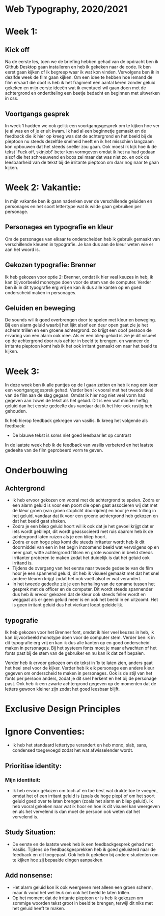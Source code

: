 # Web Typography, 2020/2021

# Week 1:

## Kick off

Na de eerste les, toen we de briefing hebben gehad van de opdracht ben ik Github Desktop gaan installeren en heb ik gekeken naar de code. Ik ben eerst gaan kijken of ik begreep waar ik wat kon vinden. Vervolgens ben ik in dezlfde week de film gaan kijken. Om een idee te hebben hoe iemand de film ervaart die doof is heb ik het fragment een aantal keren zonder geluid gekeken en mijn eerste ideeën wat ik eventueel wil gaan doen met de achtergrond en ondertiteling een beetje bedacht en beginnen met uitwerken in css.

## Voortgangs gesprek
In week 1 hadden we ook gelijk een voortgangsgesprek om te kijken hoe ver je al was en of je er uit kwam. Ik had al een beginnetje gemaakt en de feedback die ik hier op kreeg was dat de achtergrond en het beeld bij de pieptoon nu steeds dezelfde snelheid heeft en ik het misschien langzaam kon opbouwen dat het steeds sneller zou gaan. Ook moest ik kijk hoe ik de tekst 'Fuck off, skinjob!' beter kon vormgeven omdat ik het nu had gedaan alsof die het schreeuwend en boos zei maar dat was niet zo. en ook de leesbaarheid van de tekst bij de irritante pieptoon om daar nog naar te gaan kijken. 


# Week 2: Vakantie: 

In mijn vakantie ben ik gaan nadenken over de verschillende geluiden en personages en het soort lettertype wat ik wilde gaan gebruiken per personage.

## Personages en typografie en kleur

Om de personages van elkaar te onderscheiden heb ik gebruik gemaakt van verschillende kleuren in typografie. Je kan dus aan de kleur weten wie er aan het woord is. 

## Gekozen typografie: Brenner

Ik heb gekozen voor optie 2: Brenner, omdat ik hier veel keuzes in heb, ik kan bijvoorbeeld monotype doen voor de stem van de computer. Verder ben ik in dit typografie erg vrij en kan ik dus alle kanten op en goed onderscheid maken in personages.

## Geluiden en beweging

De sounds wil ik goed overbrengen door te spelen met kleur en beweging. Bij een alarm geluid waarbij het lijkt alsof een deur open gaat zie je het scherm trillen en een groene achtergrond. zo krijgt een doof persoon de ervaring van een alarm ook mee. Als er een bliep geluid is zie je dit visueel op de achtergrond door ruis achter in beeld te brengen. en wanneer de irritante pieptoon komt heb ik het ook irritant gemaakt om naar het beeld te kijken.


# Week 3:

In deze week ben ik alle puntjes op de I gaan zetten en heb ik nog een keer een voortgangsgesprek gehad. Verder ben ik vooral met het tweede deel van de film aan de slag gegaan. Omdat ik hier nog niet veel vorm had gegeven aan zowel de tekst als het geluid. Dit is een wat minder heftig geluid dan het eerste gedeelte dus vandaar dat ik het hier ook rustig heb gehouden. 

Ik heb hierop feedback gekregen van vasilis. Ik kreeg het volgende als feedback:
- De blauwe tekst is soms niet goed leesbaar let op contrast


In de laatste week heb ik de feedback van vasilis verbeterd en het laatste gedeelte van de film geprobeerd vorm te geven.

# Onderbouwing

## Achtergrond
- Ik heb ervoor gekozen om vooral met de achtergrond te spelen. Zodra er een alarm geluid is voor een poort die open gaat associeren wij dat met de kleur groen (van groen stoplicht doorrijden) en hoor je een trilling in het geluid, vandaar dat ik voor een groene achtergrond heb gekozen en dat het beeld gaat shaken.
- Zodra je een bliep geluid hoort wil ik ook dat je het gevoel krijgt dat er iets wordt gebliept, dit wordt geassocieerd met ruis daarom heb ik de achtergrond laten ruizen als je een bliep hoort.
- Zodra er een hoge piep komt die steeds irritanter wordt heb ik dit doormiddel van een in het begin inzoomend beeld wat vervolgens op en neer gaat, witte achtergrond flitsen en grote woorden in beeld steeds irritanter proberen te maken zodat het duidelijk is dat het geluid ook irritand is.
- Tijdens de overgang van het eerste naar tweede gedeelte van de film hoor je een spannend geluid, dit heb ik visueel gemaakt met dat het snel andere kleuren krijgt zodat het ook voelt alsof er wat verandert. 
- In het tweede gedeelte zie je een herhaling van de opname tussen het gesprek met de officer en de computer. Dit wordt steeds spannender dus heb ik ervoor gekozen dat de kleur ook steeds feller wordt en weggaat als er geen geluid meer is en ook het beeld in en uitzoomt. Het is geen irritant geluid dus het vierkant loopt geleidelijk. 

## typografie

Ik heb gekozen voor het Brenner font, omdat ik hier veel keuzes in heb, ik kan bijvoorbeeld monotype doen voor de computer stem. Verder ben ik in dit typografie erg vrij en kan ik dus alle kanten op en goed onderscheid maken in personages. Bij het systeem fonts moet je maar afwachten of het fonts past bij de stem van de gebruiker en nu kan ik dat zelf bepalen. 

Verder heb ik ervoor gekozen om de tekst in 1x te laten zien, anders gaat het heel snel voor de kijker. Verder heb ik elk personage een andere kleur gegeven om onderscheid te maken in personages. Ook is de stijl van het fonts per persoon anders, zodat je dit snel herkent en het bij de personage past. Ook heb ik een zwarte achtergrond gegeven op de momenten dat de letters gewoon kleiner zijn zodat het goed leesbaar blijft.

# Exclusive Design Principles

# Ignore Conventies:
- Ik heb het standaard lettertype verandert en heb mono, slab, sans, condensed toegevoegd zodat het wat afwisselender wordt. 

## Prioritise identity:

### Mijn identiteit:
- Ik heb ervoor gekozen om toch af en toe best wat drukte toe te voegen, omdat het of een irritant geluid is (zoals de hoge piep) of om het soort geluid goed over te laten brengen (zoals het alarm en bliep geluid). Ik heb vooral gekeken naar wat ik hoor en hoe ik dit visueel kan weergeven en als het vervelend is dan moet de persoon ook weten dat het vervelend is. 

## Study Situation:
- De eerste en de laatste week heb ik een feedbackgesprek gehad met Vasilis. Tijdens de feedbackgesprekken heb ik goed geluisterd naar de feedback en dit toegepast. Ook heb ik gekeken bij andere studenten om te kijken hoe zij bepaalde dingen aanpakken.

## Add nonsense:
- Het alarm geluid kon ik ook weergeven met alleen een groen scherm, maar ik vond het wel leuk om ook het beeld te laten trillen.
- Op het moment dat de irritante pieptoon er is heb ik gekozen om sommige woorden tekst groot in beeld te brengen, terwijl dit niks met het geluid heeft te maken.
